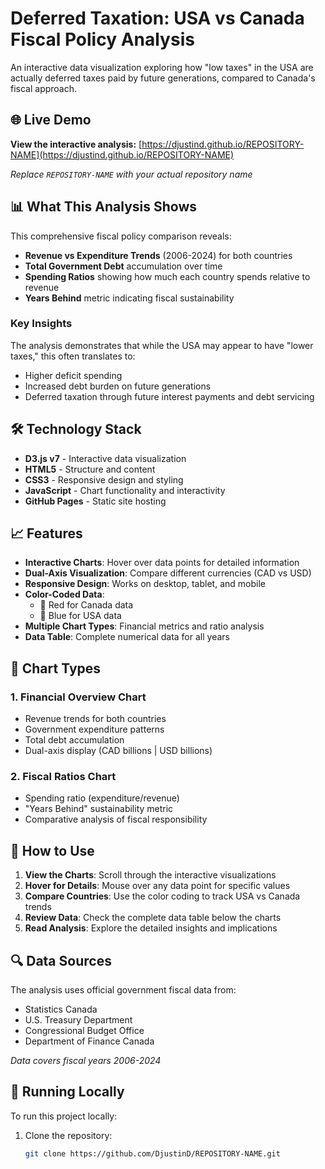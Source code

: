 # Deferred Taxation: USA vs Canada Fiscal Policy Analysis

An interactive data visualization exploring how "low taxes" in the USA are actually deferred taxes paid by future generations, compared to Canada's fiscal approach.

## 🌐 Live Demo

**View the interactive analysis:** [https://djustind.github.io/REPOSITORY-NAME](https://djustind.github.io/REPOSITORY-NAME)

*Replace `REPOSITORY-NAME` with your actual repository name*

## 📊 What This Analysis Shows

This comprehensive fiscal policy comparison reveals:

- **Revenue vs Expenditure Trends** (2006-2024) for both countries
- **Total Government Debt** accumulation over time
- **Spending Ratios** showing how much each country spends relative to revenue
- **Years Behind** metric indicating fiscal sustainability

### Key Insights

The analysis demonstrates that while the USA may appear to have "lower taxes," this often translates to:
- Higher deficit spending
- Increased debt burden on future generations
- Deferred taxation through future interest payments and debt servicing

## 🛠 Technology Stack

- **D3.js v7** - Interactive data visualization
- **HTML5** - Structure and content
- **CSS3** - Responsive design and styling
- **JavaScript** - Chart functionality and interactivity
- **GitHub Pages** - Static site hosting

## 📈 Features

- **Interactive Charts**: Hover over data points for detailed information
- **Dual-Axis Visualization**: Compare different currencies (CAD vs USD)
- **Responsive Design**: Works on desktop, tablet, and mobile
- **Color-Coded Data**: 
  - 🔴 Red for Canada data
  - 🔵 Blue for USA data
- **Multiple Chart Types**: Financial metrics and ratio analysis
- **Data Table**: Complete numerical data for all years

## 🎨 Chart Types

### 1. Financial Overview Chart
- Revenue trends for both countries
- Government expenditure patterns
- Total debt accumulation
- Dual-axis display (CAD billions | USD billions)

### 2. Fiscal Ratios Chart
- Spending ratio (expenditure/revenue)
- "Years Behind" sustainability metric
- Comparative analysis of fiscal responsibility

## 📱 How to Use

1. **View the Charts**: Scroll through the interactive visualizations
2. **Hover for Details**: Mouse over any data point for specific values
3. **Compare Countries**: Use the color coding to track USA vs Canada trends
4. **Review Data**: Check the complete data table below the charts
5. **Read Analysis**: Explore the detailed insights and implications

## 🔍 Data Sources

The analysis uses official government fiscal data from:
- Statistics Canada
- U.S. Treasury Department
- Congressional Budget Office
- Department of Finance Canada

*Data covers fiscal years 2006-2024*

## 🚀 Running Locally

To run this project locally:

1. Clone the repository:
   ```bash
   git clone https://github.com/DjustinD/REPOSITORY-NAME.git
